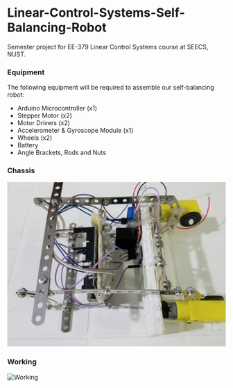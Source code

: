 # Linear-Control-Systems-Self-Balancing-Robot
Semester project for EE-379 Linear Control Systems course at SEECS, NUST.

### Equipment
The following equipment will be required to assemble our self-balancing robot:

* Arduino Microcontroller (x1) 
* Stepper Motor (x2) 
* Motor Drivers (x2) 
* Accelerometer & Gyroscope Module (x1) 
* Wheels (x2)
* Battery 
* Angle Brackets, Rods and Nuts

### Chassis
![Chassis](/media/20190502_003904.jpg)


### Working
![Working](/media/balance.gif)


